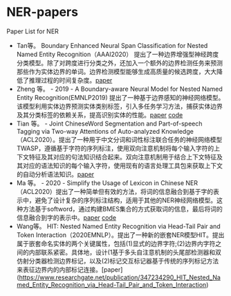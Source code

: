 # NER-papers
Paper List for NER
- Tan等。 Boundary Enhanced Neural Span Classification for Nested Named Entity Recognition（AAAI2020） 提出了一种边界增强型神经跨度分类模型。除了对跨度进行分类之外，还加入一个额外的边界检测任务来预测那些作为实体边界的单词。边界检测模型能够生成高质量的候选跨度，大大降低了推理过程的时间复杂度。[paper](http://www.researchgate.net/publication/342542944_Boundary_Enhanced_Neural_Span_Classification_for_Nested_Named_Entity_Recognition)
- Zheng 等。 - 2019 - A Boundary-aware Neural Model for Nested Named Entity Recognition(EMNLP2019)  提出了一种基于边界感知的神经网络模型。该模型利用实体边界预测实体类别标签，引入多任务学习方法，捕获实体边界及其分类标签的依赖关系，提高识别实体的性能。[paper](https://www.aclweb.org/anthology/D19-1034/) [code](https://github.com/thecharm/boundary-aware-nested-ner)
- Tian 等。 - Joint ChineseWord Segmentation and Part-of-speech Tagging via Two-way Attentions of Auto-analyzed Knowledge（ACL2020）。提出了一种用于中文分词和词性标注联合任务的神经网络模型TWASP，遵循基于字符的序列标注，使用双向注意机制将每个输入字符的上下文特征及其对应的句法知识结合起来。双向注意机制用于结合上下文特征及其对应的语法知识的每个输入字符，使用现有的语言处理工具包来获取上下文的自动分析语法知识。[paper](https://www.aclweb.org/anthology/2020.acl-main.735/)
- Ma 等。 - 2020 - Simplify the Usage of Lexicon in Chinese NER（ACL2020）提出了一种简单但有效的方法，将词的信息融合到基于字的表示中，避免了设计复杂的序列标注结构，适用于其他的NER神经网络模型。这种方法基于softword，通过构建BMES集合的方式获取词的信息，最后将词的信息融合到字的表示中。[paper](https://www.researchgate.net/publication/335233357_Simplify_the_Usage_of_Lexicon_in_Chinese_NER) [code](https://github.com/v-mipeng/LexiconAugmentedNER)
- Wang等。 HIT: Nested Named Entity Recognition via Head-Tail Pair and Token Interaction（2020EMNLP）。提出了一种新的嵌套NER模型HIT。提出属于嵌套命名实体的两个关键属性，包括(1)显式的边界字符;(2)边界内字符之间的内部联系紧密。具体地，设计(1基于多头自注意机制的头尾部检测器和双仿射分类器检测边界标记，以及(2)标记交互标记器基于传统的序列标记方法来表征边界内的内部标记连接。[paper] (https://www.researchgate.net/publication/347234290_HIT_Nested_Named_Entity_Recognition_via_Head-Tail_Pair_and_Token_Interaction)
